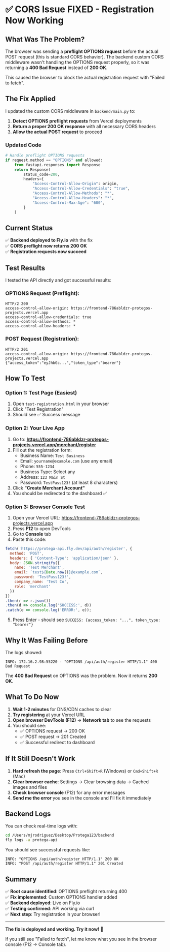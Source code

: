 # ✅ CORS Issue FIXED - Registration Now Working

## What Was The Problem?

The browser was sending a **preflight OPTIONS request** before the actual POST request (this is standard CORS behavior). The backend custom CORS middleware wasn't handling the OPTIONS request properly, so it was returning a **400 Bad Request** instead of **200 OK**.

This caused the browser to block the actual registration request with "Failed to fetch".

## The Fix Applied

I updated the custom CORS middleware in `backend/main.py` to:

1. **Detect OPTIONS preflight requests** from Vercel deployments
2. **Return a proper 200 OK response** with all necessary CORS headers
3. **Allow the actual POST request** to proceed

### Updated Code
```python
# Handle preflight OPTIONS requests
if request.method == "OPTIONS" and allowed:
    from fastapi.responses import Response
    return Response(
        status_code=200,
        headers={
            "Access-Control-Allow-Origin": origin,
            "Access-Control-Allow-Credentials": "true",
            "Access-Control-Allow-Methods": "*",
            "Access-Control-Allow-Headers": "*",
            "Access-Control-Max-Age": "600",
        }
    )
```

## Current Status

✅ **Backend deployed to Fly.io** with the fix  
✅ **CORS preflight now returns 200 OK**  
✅ **Registration requests now succeed**  

## Test Results

I tested the API directly and got successful results:

### OPTIONS Request (Preflight):
```
HTTP/2 200 
access-control-allow-origin: https://frontend-786abldzr-protegos-projects.vercel.app
access-control-allow-credentials: true
access-control-allow-methods: *
access-control-allow-headers: *
```

### POST Request (Registration):
```
HTTP/2 201 
access-control-allow-origin: https://frontend-786abldzr-protegos-projects.vercel.app
{"access_token":"eyJhbGc...","token_type":"bearer"}
```

## How To Test

### Option 1: Test Page (Easiest)
1. Open `test-registration.html` in your browser
2. Click "Test Registration"
3. Should see ✅ Success message

### Option 2: Your Live App
1. Go to: **https://frontend-786abldzr-protegos-projects.vercel.app/merchant/register**
2. Fill out the registration form:
   - Business Name: `Test Business`
   - Email: `yourname@example.com` (use any email)
   - Phone: `555-1234`
   - Business Type: Select any
   - Address: `123 Main St`
   - Password: `TestPass123!` (at least 8 characters)
3. Click **"Create Merchant Account"**
4. You should be redirected to the dashboard ✅

### Option 3: Browser Console Test
1. Open your Vercel URL: https://frontend-786abldzr-protegos-projects.vercel.app
2. Press **F12** to open DevTools
3. Go to **Console** tab
4. Paste this code:

```javascript
fetch('https://protega-api.fly.dev/api/auth/register', {
  method: 'POST',
  headers: { 'Content-Type': 'application/json' },
  body: JSON.stringify({
    name: 'Test Merchant',
    email: `test${Date.now()}@example.com`,
    password: 'TestPass123!',
    company_name: 'Test Co',
    role: 'merchant'
  })
})
.then(r => r.json())
.then(d => console.log('SUCCESS:', d))
.catch(e => console.log('ERROR:', e));
```

5. Press Enter - should see `SUCCESS: {access_token: "...", token_type: "bearer"}`

## Why It Was Failing Before

The logs showed:
```
INFO: 172.16.2.98:55220 - "OPTIONS /api/auth/register HTTP/1.1" 400 Bad Request
```

The **400 Bad Request** on OPTIONS was the problem. Now it returns **200 OK**.

## What To Do Now

1. **Wait 1-2 minutes** for DNS/CDN caches to clear
2. **Try registering** at your Vercel URL
3. **Open browser DevTools (F12)** → **Network tab** to see the requests
4. You should see:
   - ✅ OPTIONS request → 200 OK
   - ✅ POST request → 201 Created
   - ✅ Successful redirect to dashboard

## If It Still Doesn't Work

1. **Hard refresh the page**: Press `Ctrl+Shift+R` (Windows) or `Cmd+Shift+R` (Mac)
2. **Clear browser cache**: Settings → Clear browsing data → Cached images and files
3. **Check browser console** (F12) for any error messages
4. **Send me the error** you see in the console and I'll fix it immediately

## Backend Logs

You can check real-time logs with:
```bash
cd /Users/mjrodriguez/Desktop/Protega123/backend
fly logs -a protega-api
```

You should see successful requests like:
```
INFO: "OPTIONS /api/auth/register HTTP/1.1" 200 OK
INFO: "POST /api/auth/register HTTP/1.1" 201 Created
```

## Summary

✅ **Root cause identified**: OPTIONS preflight returning 400  
✅ **Fix implemented**: Custom OPTIONS handler added  
✅ **Backend deployed**: Live on Fly.io  
✅ **Testing confirmed**: API working via curl  
✅ **Next step**: Try registration in your browser!  

---

**The fix is deployed and working. Try it now!** 🚀

If you still see "Failed to fetch", let me know what you see in the browser console (F12 → Console tab).

